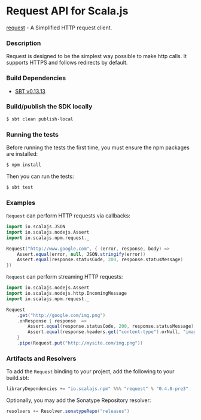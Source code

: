 Request API for Scala.js
=======================
[request](https://www.npmjs.com/package/request) - A Simplified HTTP request client.

### Description

Request is designed to be the simplest way possible to make http calls. 
It supports HTTPS and follows redirects by default.

### Build Dependencies


* [SBT v0.13.13](http://www.scala-sbt.org/download.html)

### Build/publish the SDK locally

```bash
$ sbt clean publish-local
```

### Running the tests

Before running the tests the first time, you must ensure the npm packages are installed:

```bash
$ npm install
```

Then you can run the tests:

```bash
$ sbt test
```

### Examples

`Request` can perform HTTP requests via callbacks:

```scala
import io.scalajs.JSON
import io.scalajs.nodejs.Assert
import io.scalajs.npm.request._

Request("http://www.google.com", { (error, response, body) => 
    Assert.equal(error, null, JSON.stringify(error))
    Assert.equal(response.statusCode, 200, response.statusMessage)
})
```

`Request` can perform streaming HTTP requests:

```scala
import io.scalajs.nodejs.Assert
import io.scalajs.nodejs.http.IncomingMessage
import io.scalajs.npm.request._

Request
    .get("http://google.com/img.png")
    .onResponse { response  => 
        Assert.equal(response.statusCode, 200, response.statusMessage)
        Assert.equal(response.headers.get("content-type").orNull, "image/png", response.headers.get("content-type").orNull)
    }
    .pipe(Request.put("http://mysite.com/img.png"))
```

### Artifacts and Resolvers

To add the `Request` binding to your project, add the following to your build.sbt:  

```sbt
libraryDependencies += "io.scalajs.npm" %%% "request" % "0.4.0-pre3"
```

Optionally, you may add the Sonatype Repository resolver:

```sbt   
resolvers += Resolver.sonatypeRepo("releases") 
```